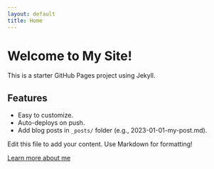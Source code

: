 ```yaml
---
layout: default
title: Home
---
```


# Welcome to My Site!

This is a starter GitHub Pages project using Jekyll.

## Features
- Easy to customize.
- Auto-deploys on push.
- Add blog posts in `_posts/` folder (e.g., 2023-01-01-my-post.md).

Edit this file to add your content. Use Markdown for formatting!

[Learn more about me](/about.html)